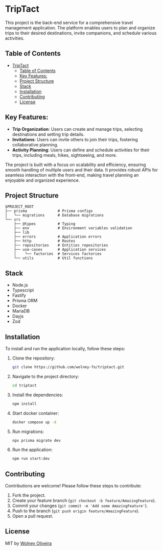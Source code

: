 # TripTact

This project is the back-end service for a comprehensive travel management application. The platform enables users to plan and organize trips to their desired destinations, invite companions, and schedule various activities.

## Table of Contents

- [TripTact](#triptact)
  - [Table of Contents](#table-of-contents)
  - [Key Features:](#key-features)
  - [Project Structure](#project-structure)
  - [Stack](#stack)
  - [Installation](#installation)
  - [Contributing](#contributing)
  - [License](#license)

## Key Features:

- **Trip Organization**: Users can create and manage trips, selecting destinations and setting trip details.
- **Invitations**: Users can invite others to join their trips, fostering collaborative planning.
- **Activity Planning**: Users can define and schedule activities for their trips, including meals, hikes, sightseeing, and more.

The project is built with a focus on scalability and efficiency, ensuring smooth handling of multiple users and their data. It provides robust APIs for seamless interaction with the front-end, making travel planning an enjoyable and organized experience.

## Project Structure

```
$PROJECT_ROOT
├── prisma              # Prisma configs
│   └── migrations      # Database migrations
└── src
    ├── @types          # Typing
    ├── env             # Environment variables validation
    ├── lib
    ├── errors          # Application errors
    ├── http            # Routes
    ├── repositories    # Entities repositories
    ├── use-cases       # Application services
    │    └── factories  # Services factories
    └── utils           # Util functions
```

## Stack

- Node.js
- Typescript
- Fastify
- Prisma ORM
- Docker
- MariaDB
- Dayjs
- Zod

## Installation

To install and run the application locally, follow these steps:

1. Clone the repository:
   ```sh
   git clone https://github.com/wolney-fo/triptact.git
   ```
2. Navigate to the project directory:
   ```sh
   cd triptact
   ```
3. Install the dependencies:
   ```sh
   npm install
   ```
4. Start docker container:
   ```sh
   docker compose up -d
   ```
5. Run migrations:
   ```sh
   npx prisma migrate dev
   ```
6. Run the application:
   ```sh
   npm run start:dev
   ```

## Contributing

Contributions are welcome! Please follow these steps to contribute:

1. Fork the project.
2. Create your feature branch (`git checkout -b feature/AmazingFeature`).
3. Commit your changes (`git commit -m 'Add some AmazingFeature'`).
4. Push to the branch (`git push origin feature/AmazingFeature`).
5. Open a pull request.

## License

MIT by [Wolney Oliveira](https://github.com/wolney-fo)
